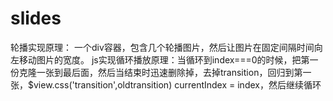 # slides
轮播实现原理：
一个div容器，包含几个轮播图片，然后让图片在固定间隔时间向左移动图片的宽度。
js实现循环播放原理：当循环到index===0的时候，把第一份克隆一张到最后面，然后当结束时迅速删除掉，去掉transition，回归到第一张，$view.css('transition',oldtransition)
currentIndex = index，然后继续循环
